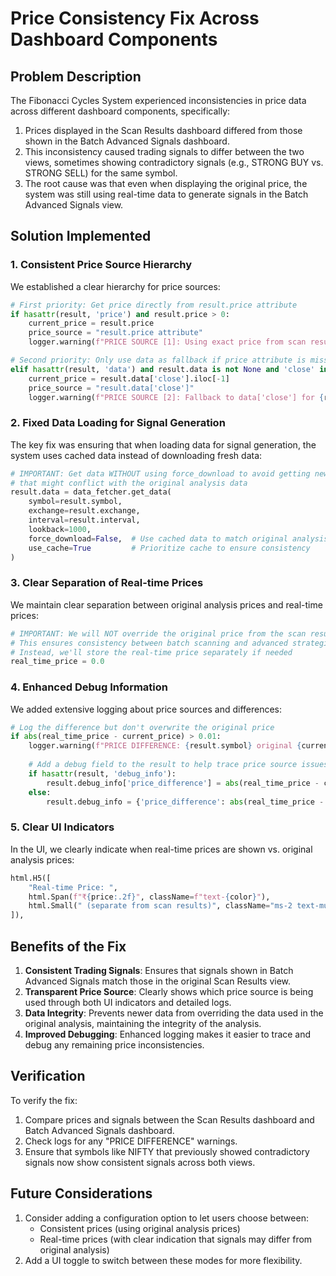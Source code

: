 # Price Consistency Fix Across Dashboard Components

## Problem Description

The Fibonacci Cycles System experienced inconsistencies in price data across different dashboard components, specifically:

1. Prices displayed in the Scan Results dashboard differed from those shown in the Batch Advanced Signals dashboard.
2. This inconsistency caused trading signals to differ between the two views, sometimes showing contradictory signals (e.g., STRONG BUY vs. STRONG SELL) for the same symbol.
3. The root cause was that even when displaying the original price, the system was still using real-time data to generate signals in the Batch Advanced Signals view.

## Solution Implemented

### 1. Consistent Price Source Hierarchy

We established a clear hierarchy for price sources:

```python
# First priority: Get price directly from result.price attribute
if hasattr(result, 'price') and result.price > 0:
    current_price = result.price
    price_source = "result.price attribute"
    logger.warning(f"PRICE SOURCE [1]: Using exact price from scan result for {result.symbol}: {current_price}")

# Second priority: Only use data as fallback if price attribute is missing or zero
elif hasattr(result, 'data') and result.data is not None and 'close' in result.data and len(result.data) > 0:
    current_price = result.data['close'].iloc[-1]
    price_source = "result.data['close']"
    logger.warning(f"PRICE SOURCE [2]: Fallback to data['close'] for {result.symbol}: {current_price}")
```

### 2. Fixed Data Loading for Signal Generation

The key fix was ensuring that when loading data for signal generation, the system uses cached data instead of downloading fresh data:

```python
# IMPORTANT: Get data WITHOUT using force_download to avoid getting newer data
# that might conflict with the original analysis data
result.data = data_fetcher.get_data(
    symbol=result.symbol,
    exchange=result.exchange,
    interval=result.interval,
    lookback=1000,
    force_download=False,  # Use cached data to match original analysis
    use_cache=True         # Prioritize cache to ensure consistency
)
```

### 3. Clear Separation of Real-time Prices

We maintain clear separation between original analysis prices and real-time prices:

```python
# IMPORTANT: We will NOT override the original price from the scan result
# This ensures consistency between batch scanning and advanced strategies
# Instead, we'll store the real-time price separately if needed
real_time_price = 0.0
```

### 4. Enhanced Debug Information

We added extensive logging about price sources and differences:

```python
# Log the difference but don't overwrite the original price
if abs(real_time_price - current_price) > 0.01:
    logger.warning(f"PRICE DIFFERENCE: {result.symbol} original {current_price:.2f} vs real-time {real_time_price:.2f}")
    
    # Add a debug field to the result to help trace price source issues
    if hasattr(result, 'debug_info'):
        result.debug_info['price_difference'] = abs(real_time_price - current_price)
    else:
        result.debug_info = {'price_difference': abs(real_time_price - current_price)}
```

### 5. Clear UI Indicators

In the UI, we clearly indicate when real-time prices are shown vs. original analysis prices:

```python
html.H5([
    "Real-time Price: ",
    html.Span(f"₹{price:.2f}", className=f"text-{color}"),
    html.Small(" (separate from scan results)", className="ms-2 text-muted small")
]),
```

## Benefits of the Fix

1. **Consistent Trading Signals**: Ensures that signals shown in Batch Advanced Signals match those in the original Scan Results view.
2. **Transparent Price Source**: Clearly shows which price source is being used through both UI indicators and detailed logs.
3. **Data Integrity**: Prevents newer data from overriding the data used in the original analysis, maintaining the integrity of the analysis.
4. **Improved Debugging**: Enhanced logging makes it easier to trace and debug any remaining price inconsistencies.

## Verification

To verify the fix:
1. Compare prices and signals between the Scan Results dashboard and Batch Advanced Signals dashboard.
2. Check logs for any "PRICE DIFFERENCE" warnings.
3. Ensure that symbols like NIFTY that previously showed contradictory signals now show consistent signals across both views.

## Future Considerations

1. Consider adding a configuration option to let users choose between:
   - Consistent prices (using original analysis prices)
   - Real-time prices (with clear indication that signals may differ from original analysis)
2. Add a UI toggle to switch between these modes for more flexibility.